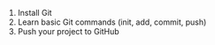 1. Install Git
2. Learn basic Git commands (init, add, commit, push)
3. Push your project to GitHub
